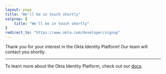 ```yaml
---
layout: page
title: "We'll be in touch shortly"
valprop: {
	title: "We'll be in touch shortly"
}
redirect_to: "https://www.okta.com/developer/signup"
---
```




Thank you for your interest in the Okta Identity Platform! Our team will contact you shortly.

----

To learn more about the Okta Identity Platform, check out our <a href="/docs/getting_started/design_principles.html">docs</a>.
